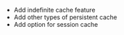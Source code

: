 - Add indefinite cache feature
- Add other types of persistent cache
- Add option for session cache
